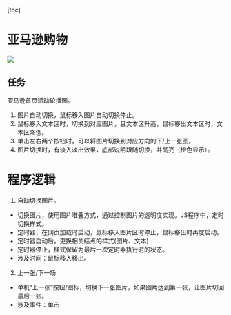 [toc]

# 亚马逊购物
![](03slider/02azmazon-AnimationJS/1.png)
## 任务
亚马逊首页活动轮播图。
1. 图片自动切换，鼠标移入图片自动切换停止。
2. 鼠标移入文本区时，切换到对应图片，且文本区升高，鼠标移出文本区时，文本区降低。
3. 单击左右两个按钮时，可以将图片切换到对应方向的下/上一张图。
4. 图片切换时，有淡入淡出效果，底部说明跟随切换，并高亮（橙色显示）。
# 程序逻辑
1. 自动切换图片。
- 切换图片，使用图片堆叠方式，通过控制图片的透明度实现。JS程序中，定时切换样式。
- 定时器，在网页加载时启动，鼠标移入图片区时停止，鼠标移出时再度启动。
- 定时器启动后，更换相关结点的样式(图片、文本)
- 定时器停止，样式保留为最后一次定时器执行时的状态。
- 涉及时间：鼠标移入移出。
2. 上一张/下一场
- 单机“上一张”按钮/图标，切换下一张图片，如果图片达到第一张，让图片切回最后一张。
- 涉及事件：单击
<!-- ## 程序逻辑
1. 鼠标停悬图片有商品信息出来。
2. 轮播图每隔一段时间就会自动跳转下一张轮播图。
3. 左右两边跳转按钮可以实现轮播图手动切换。
4. 鼠标悬停商品信息也可以切换轮播图。
5. 用户根据点击图片或信息跳转到商品详情页面。
6. 鼠标悬停图片则轮播图停止切换图片。 -->